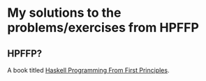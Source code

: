 # My solutions to the problems/exercises from HPFFP

## HPFFP?

A book titled [Haskell Programming From First Principles](http://haskellbook.com/).

